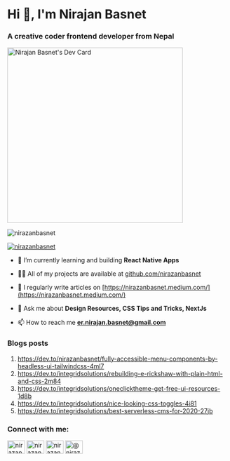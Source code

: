 <h1>Hi 👋, I'm Nirajan Basnet</h1>
<h3>A creative coder frontend developer from Nepal</h3>

<div><a href="https://app.daily.dev/nirazanbasnet"><img src="https://api.daily.dev/devcards/39f8e7f55dae41108d94d75bca2ef2a8.png?r=gpc" width="400" alt="Nirajan Basnet's Dev Card"/></a></div>

<p align="left"> <img src="https://komarev.com/ghpvc/?username=nirazanbasnet&label=Profile%20views&color=0e75b6&style=flat" alt="nirazanbasnet" /> </p>

<p align="left"> <a href="https://github.com/nirazanbasnet/github-profile-trophy"><img src="https://github-profile-trophy.vercel.app/?username=nirazanbasnet" alt="nirazanbasnet" /></a> </p>

- 🌱 I’m currently learning and building **React Native Apps**

- 👨‍💻 All of my projects are available at [github.com/nirazanbasnet](github.com/nirazanbasnet)

- 📝 I regularly write articles on [https://nirazanbasnet.medium.com/](https://nirazanbasnet.medium.com/)

- 💬 Ask me about **Design Resources, CSS Tips and Tricks, NextJs**

- 📫 How to reach me **er.nirajan.basnet@gmail.com**

### Blogs posts
<!-- BLOG-POST-LIST:START -->
1. https://dev.to/nirazanbasnet/fully-accessible-menu-components-by-headless-ui-tailwindcss-4ml7
2. https://dev.to/integridsolutions/rebuilding-e-rickshaw-with-plain-html-and-css-2m84
3. https://dev.to/integridsolutions/oneclicktheme-get-free-ui-resources-1d8b
4. https://dev.to/integridsolutions/nice-looking-css-toggles-4i81
5. https://dev.to/integridsolutions/best-serverless-cms-for-2020-27jb
<!-- BLOG-POST-LIST:END -->

<h3 align="left">Connect with me:</h3>
<p align="left">
<a href="https://dev.to/nirazanbasnet" target="blank"><img align="center" src="https://cdn.jsdelivr.net/npm/simple-icons@3.0.1/icons/dev-dot-to.svg" alt="nirazanbasnet" height="30" width="40" /></a>
<a href="https://twitter.com/nirazanbasnet" target="blank"><img align="center" src="https://raw.githubusercontent.com/rahuldkjain/github-profile-readme-generator/master/src/images/icons/Social/twitter.svg" alt="nirazanbasnet" height="30" width="40" /></a>
<a href="https://instagram.com/nirazanbasnet" target="blank"><img align="center" src="https://raw.githubusercontent.com/rahuldkjain/github-profile-readme-generator/master/src/images/icons/Social/instagram.svg" alt="nirazanbasnet" height="30" width="40" /></a>
<a href="https://medium.com/@nirazanbasnet" target="blank"><img align="center" src="https://raw.githubusercontent.com/rahuldkjain/github-profile-readme-generator/master/src/images/icons/Social/medium.svg" alt="@nirazanbasnet" height="30" width="40" /></a>
</p>
